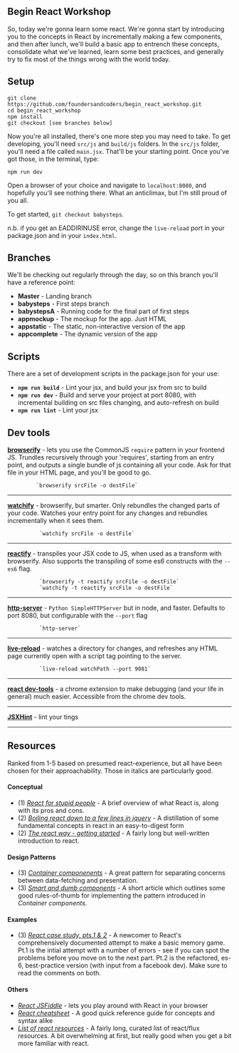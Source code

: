## Begin React Workshop

So, today we're gonna learn some react.
We're gonna start by introducing you to the concepts in React by incrementally making a few components, and then after lunch, we'll build a basic app to entrench these concepts, consolidate what we've learned, learn some best practices, and generally try to fix most of the things wrong with the world today.

## Setup

```
git clone https://github.com/foundersandcoders/begin_react_workshop.git
cd begin_react_workshop
npm install
git checkout [see branches below]
```
Now you're all installed, there's one more step you may need to take. To get developing, you'll need `src/js` and `build/js` folders. In the `src/js` folder, you'll need a file called `main.jsx`. That'll be your starting point. Once you've got those, in the terminal, type:
```
npm run dev
```
Open a browser of your choice and navigate to `localhost:8080`, and hopefully you'll see nothing there. What an anticlimax, but I'm still proud of you all.  

To get started, `git checkout babysteps`.

n.b. if you get an EADDIRINUSE error, change the `live-reload` port in your package.json and in your `index.html`.

## Branches
We'll be checking out regularly through the day, so on this branch you'll have a reference point:  
* __Master__ - Landing branch  
* __babysteps__ - First steps branch  
* __babystepsA__ - Running code for the final part of first steps  
* __appmockup__ - The mockup for the app. Just HTML  
* __appstatic__ - The static, non-interactive version of the app  
* __appcomplete__ - The dynamic version of the app  

## Scripts
There are a set of development scripts in the package.json for your use:
* __`npm run build`__ - Lint your jsx, and build your jsx from src to build
* __`npm run dev`__ - Build and serve your project at port 8080, with incremental building on src files changing, and auto-refresh on build
* __`npm run lint`__ - Lint your jsx


## Dev tools

[__browserify__](http://browserify.org/) - lets you use the CommonJS `require` pattern in your frontend JS.
Trundles recursively through your 'requires', starting from an entry point, and outputs a single bundle of js containing all your code. Ask for that file in your HTML page, and you'll be good to go.

             `browserify srcFile -o destFile`

---
[__watchify__](https://www.npmjs.com/package/watchify) - browserify, but smarter. Only rebundles the changed parts of your
code.
             Watches your entry point for any changes and rebundles incrementally when it sees them.

              `watchify srcFile -o destFile`

---
[__reactify__](https://www.npmjs.com/package/reactify) - transpiles your JSX code to JS, when used as a transform with browserify. Also supports the transpiling of some es6 constructs with the `--es6` flag.

              `browserify -t reactify srcFile -o destFile`
              `watchify -t reactify srcFile -o destFile`

---
[__http-server__](https://www.npmjs.com/package/http-server) - `Python SimpleHTTPServer` but in node, and faster. Defaults to port 8080, but configurable with the `--port` flag

              `http-server`

---
[__live-reload__](https://www.npmjs.com/package/live-reload) - watches a directory for changes, and refreshes any HTML page currently open with a script tag pointing to the server.

              `live-reload watchPath --port 9081`

---
[__react dev-tools__](https://chrome.google.com/webstore/detail/react-developer-tools/fmkadmapgofadopljbjfkapdkoienihi) - a chrome extension to make debugging (and your life in general) much easier. Accessible from the chrome dev tools.

---
__[JSXHint](https://github.com/STRML/JSXHint/)__ - lint your tings

---

## Resources
Ranked from 1-5 based on presumed react-experience, but all have been chosen for their approachability. Those in italics are particularly good.
#### Conceptual
* (1) _[React for stupid people](http://blog.andrewray.me/reactjs-for-stupid-people/)_ - A brief overview of what React is, along with its pros and cons.
* (2) _[Boiling react down to a few lines in jquery](http://hackflow.com/blog/2015/03/08/boiling-react-down-to-few-lines-in-jquery/)_ - A distillation of some fundamental concepts in react in an easy-to-digest form
* (2) _[The react way - getting started](http://blog.risingstack.com/the-react-way-getting-started-tutorial/)_ - A fairly long but well-written introduction to react. 

#### Design Patterns
* (3) _[Container componenents](https://medium.com/@learnreact/container-components-c0e67432e005)_ - A great pattern for separating concerns between data-fetching and presentation.
* (3) _[Smart and dumb components](https://medium.com/@dan_abramov/smart-and-dumb-components-7ca2f9a7c7d0)_ - A short article which outlines some good rules-of-thumb for implementing the pattern introduced in _Container components_. 

#### Examples
* (3) _[React case study, pts.1 & 2](http://blog.krawaller.se/posts/a-react-js-case-study/)_ - A newcomer to React's comprehensively documented attempt to make a basic memory game. Pt.1 is the intial attempt with a number of errors - see if you can spot the problems before you move on to the next part. Pt.2 is the refactored, es-6, best-practice version (with input from a facebook dev). Make sure to read the comments on both.  

#### Others
* _[React JSFiddle](http://jsfiddle.net/reactjs/69z2wepo/)_ - lets you play around with React in your browser
* _[React cheatsheet](http://ricostacruz.com/cheatsheets/react.html)_ - A good quick reference guide for concepts and syntax alike
* _[List of react resources](https://github.com/enaqx/awesome-react)_ - A fairly long, curated list of react/flux resources. A bit overwhelming at first, but really good when you get a bit more familiar with react.
